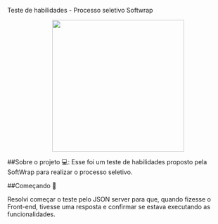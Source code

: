 Teste de habilidades - Processo seletivo Softwrap

<p align="center">
  <a href="https://media.giphy.com/media/VwbbmjT8AMcqa3WPGm/giphy.gif">
    <img
      align="center"
      height="300"
      widht="300"
      src="https://media.giphy.com/media/VwbbmjT8AMcqa3WPGm/giphy.gif"
    />
   </a>
 </p>   

##Sobre o projeto 💻: 
Esse foi um teste de habilidades proposto pela SoftWrap para realizar o processo seletivo.

##Começando 🏁
  
Resolvi começar o teste pelo JSON server para que, quando fizesse o Front-end, tivesse uma resposta e confirmar se estava executando as funcionalidades.
 
